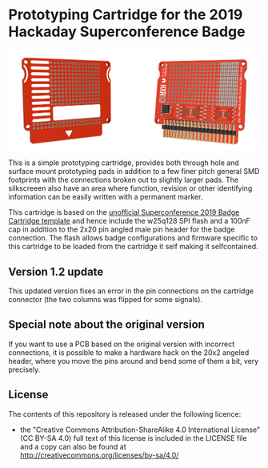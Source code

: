 # Prototyping Cartridge for the 2019 Hackaday Superconference Badge

![Proto Cartridge render](https://github.com/flummer/supercon2019-protocartridge/raw/master/IMAGES/front_back_render.png "Proto Cartridge render")

This is a simple prototyping cartridge, provides both through hole and surface mount prototyping pads in addition to a few finer pitch general SMD footprints with the connections broken out to slightly larger pads. The silkscreeen also have an area where function, revision or other identifying information can be easily written with a permanent marker.

This cartridge is based on the [unofficial Superconference 2019 Badge Cartridge template](https://github.com/flummer/supercon2019-cartridgetemplate) and hence include the w25q128 SPI flash and a 100nF cap in addition to the 2x20 pin angled male pin header for the badge connection. The flash allows badge configurations and firmware specific to this cartridge to be loaded from the cartridge it self making it selfcontained.

## Version 1.2 update

This updated version fixes an error in the pin connections on the cartridge connector (the two columns was flipped for some signals).

## Special note about the original version

If you want to use a PCB based on the original version with incorrect connections, it is possible to make a hardware hack on the 20x2 angeled header, where you move the pins around and bend some of them a bit, very precisely.

## License

The contents of this repository is released under the following licence:

 * the "Creative Commons Attribution-ShareAlike 4.0 International License"
   (CC BY-SA 4.0) full text of this license is included in the LICENSE file
   and a copy can also be found at
   http://creativecommons.org/licenses/by-sa/4.0/
